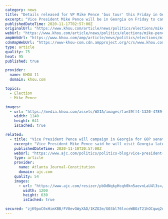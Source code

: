 ```yaml
---
category: news
title: "Details released for VP Mike Pence 'bus tour' this Friday in Georgia"
excerpt: "Vice President Mike Pence will be in Georgia on Friday to campaign for Senators David Perdue and Kelly Loeffler as they face an important January runoff. Pence will travel to Georgia and then embark on a \"bus tour,"
publishedDateTime: 2020-11-17T02:57:00Z
originalUrl: "https://www.khou.com/article/news/politics/elections/mike-pence-in-georgia-on-friday/85-d06cdb82-c9b0-4426-b7b0-d0d31ad7ab5d"
webUrl: "https://www.khou.com/article/news/politics/elections/mike-pence-in-georgia-on-friday/85-d06cdb82-c9b0-4426-b7b0-d0d31ad7ab5d"
ampWebUrl: "https://www.khou.com/amp/article/news/politics/elections/mike-pence-in-georgia-on-friday/85-d06cdb82-c9b0-4426-b7b0-d0d31ad7ab5d"
cdnAmpWebUrl: "https://www-khou-com.cdn.ampproject.org/c/s/www.khou.com/amp/article/news/politics/elections/mike-pence-in-georgia-on-friday/85-d06cdb82-c9b0-4426-b7b0-d0d31ad7ab5d"
type: article
quality: 75
heat: 95
published: true

provider:
  name: KHOU 11
  domain: khou.com

topics:
  - Election
  - Mike Pence

images:
  - url: "https://media.khou.com/assets/WXIA/images/fae39ff4-1320-4789-8acc-8810b4f6567f/fae39ff4-1320-4789-8acc-8810b4f6567f_1140x641.jpg"
    width: 1140
    height: 641
    isCached: true

related:
  - title: "Vice President Pence will campaign in Georgia for GOP senators in runoff"
    excerpt: "Vice President Mike Pence said he will visit Georgia later this month to campaign on behalf of U.S. Sens. David Perdue and Kelly Loeffler, who face runoff contests against Democratic opponents to retain their seats."
    publishedDateTime: 2020-11-10T20:57:00Z
    webUrl: "https://www.ajc.com/politics/politics-blog/vice-president-pence-will-campaign-in-georgia-for-gop-senators-in-runoff/6FXJHBVYLJGPXAY4BLC6G73WEQ/"
    type: article
    provider:
      name: Atlanta Journal-Constitution
      domain: ajc.com
    quality: 54
    images:
      - url: "https://www.ajc.com/resizer/pbOdNqkyHcqh0kn5aevnLaU4l3s=/1200x630/cloudfront-us-east-1.images.arcpublishing.com/ajc/JP473P73HVH3D4OQD373MMVNR4.jpg"
        width: 1200
        height: 630
        isCached: true

secured: "zjK9poC0xHimXBB/FV8evGWyXAD/1KZO2m/G03bl76lvceWBOzT21hOCqwq2unBM7CdJVuFDKvAPXpZuP9QMFhowQ8/3GF7DTNOt1PwRtT/++GVq3yo9G3Yia5U4vCZ3RC8kSrdJf0l06pwt2+RluSpz0hOHconht0gvkRegewobmOBf9Sn+p09Yi/uhU1rjWpxbCJ76L1MHZk5xcC3y8VS4y0Czj7VnGkAs/fw6bGMw8awadhmfWQew2B7D1rHLbLxL3dswNorThel3Cy+HV2mBPVfZJNHQbHuYDdtaY+vKJGJvEz+pf8MDNvm3fiY4AlY96KtR1HBxB8MJ2O7dx4TJwMh4uZ+Q71QA7XzyfKM=;nYwLG6gsZjoZlfAHFNQQGg=="
---
```


